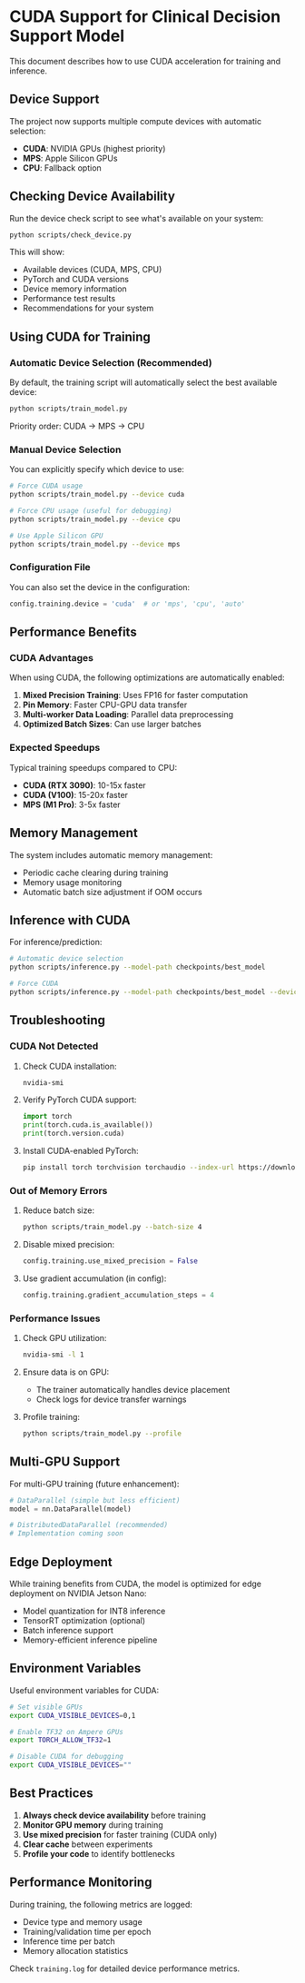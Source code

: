 # CUDA Support for Clinical Decision Support Model

This document describes how to use CUDA acceleration for training and inference.

## Device Support

The project now supports multiple compute devices with automatic selection:

- **CUDA**: NVIDIA GPUs (highest priority)
- **MPS**: Apple Silicon GPUs
- **CPU**: Fallback option

## Checking Device Availability

Run the device check script to see what's available on your system:

```bash
python scripts/check_device.py
```

This will show:
- Available devices (CUDA, MPS, CPU)
- PyTorch and CUDA versions
- Device memory information
- Performance test results
- Recommendations for your system

## Using CUDA for Training

### Automatic Device Selection (Recommended)

By default, the training script will automatically select the best available device:

```bash
python scripts/train_model.py
```

Priority order: CUDA → MPS → CPU

### Manual Device Selection

You can explicitly specify which device to use:

```bash
# Force CUDA usage
python scripts/train_model.py --device cuda

# Force CPU usage (useful for debugging)
python scripts/train_model.py --device cpu

# Use Apple Silicon GPU
python scripts/train_model.py --device mps
```

### Configuration File

You can also set the device in the configuration:

```python
config.training.device = 'cuda'  # or 'mps', 'cpu', 'auto'
```

## Performance Benefits

### CUDA Advantages

When using CUDA, the following optimizations are automatically enabled:

1. **Mixed Precision Training**: Uses FP16 for faster computation
2. **Pin Memory**: Faster CPU-GPU data transfer
3. **Multi-worker Data Loading**: Parallel data preprocessing
4. **Optimized Batch Sizes**: Can use larger batches

### Expected Speedups

Typical training speedups compared to CPU:

- **CUDA (RTX 3090)**: 10-15x faster
- **CUDA (V100)**: 15-20x faster
- **MPS (M1 Pro)**: 3-5x faster

## Memory Management

The system includes automatic memory management:

- Periodic cache clearing during training
- Memory usage monitoring
- Automatic batch size adjustment if OOM occurs

## Inference with CUDA

For inference/prediction:

```bash
# Automatic device selection
python scripts/inference.py --model-path checkpoints/best_model

# Force CUDA
python scripts/inference.py --model-path checkpoints/best_model --device cuda
```

## Troubleshooting

### CUDA Not Detected

1. Check CUDA installation:
   ```bash
   nvidia-smi
   ```

2. Verify PyTorch CUDA support:
   ```python
   import torch
   print(torch.cuda.is_available())
   print(torch.version.cuda)
   ```

3. Install CUDA-enabled PyTorch:
   ```bash
   pip install torch torchvision torchaudio --index-url https://download.pytorch.org/whl/cu118
   ```

### Out of Memory Errors

1. Reduce batch size:
   ```bash
   python scripts/train_model.py --batch-size 4
   ```

2. Disable mixed precision:
   ```python
   config.training.use_mixed_precision = False
   ```

3. Use gradient accumulation (in config):
   ```python
   config.training.gradient_accumulation_steps = 4
   ```

### Performance Issues

1. Check GPU utilization:
   ```bash
   nvidia-smi -l 1
   ```

2. Ensure data is on GPU:
   - The trainer automatically handles device placement
   - Check logs for device transfer warnings

3. Profile training:
   ```bash
   python scripts/train_model.py --profile
   ```

## Multi-GPU Support

For multi-GPU training (future enhancement):

```python
# DataParallel (simple but less efficient)
model = nn.DataParallel(model)

# DistributedDataParallel (recommended)
# Implementation coming soon
```

## Edge Deployment

While training benefits from CUDA, the model is optimized for edge deployment on NVIDIA Jetson Nano:

- Model quantization for INT8 inference
- TensorRT optimization (optional)
- Batch inference support
- Memory-efficient inference pipeline

## Environment Variables

Useful environment variables for CUDA:

```bash
# Set visible GPUs
export CUDA_VISIBLE_DEVICES=0,1

# Enable TF32 on Ampere GPUs
export TORCH_ALLOW_TF32=1

# Disable CUDA for debugging
export CUDA_VISIBLE_DEVICES=""
```

## Best Practices

1. **Always check device availability** before training
2. **Monitor GPU memory** during training
3. **Use mixed precision** for faster training (CUDA only)
4. **Clear cache** between experiments
5. **Profile your code** to identify bottlenecks

## Performance Monitoring

During training, the following metrics are logged:

- Device type and memory usage
- Training/validation time per epoch
- Inference time per batch
- Memory allocation statistics

Check `training.log` for detailed device performance metrics. 